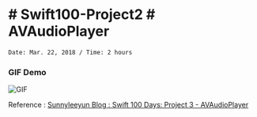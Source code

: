 # # Swift100-Project2 # AVAudioPlayer

` Date: Mar. 22, 2018 / Time: 2 hours `

### GIF Demo
![GIF](https://github.com/chianghz/Swift100-Project2/blob/master/Project2.gif?raw=true)

[id1]:https://medium.com/@sunnyleeyun/swift-100-days-project-3-avaudioplayer-d7dea3756f3b
Reference : [Sunnyleeyun Blog : Swift 100 Days: Project 3 - AVAudioPlayer][id1]
